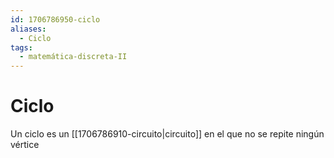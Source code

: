 ```yaml
---
id: 1706786950-ciclo
aliases:
  - Ciclo
tags:
  - matemática-discreta-II
---
```


# Ciclo

Un ciclo es un [[1706786910-circuito|circuito]] en el que no se repite ningún vértice
